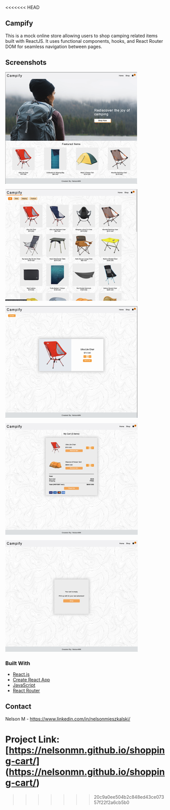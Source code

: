 <<<<<<< HEAD
## Campify

This is a mock online store allowing users to shop camping related items built with ReactJS. It uses functional components, hooks, and React Router DOM for seamless navigation between pages.

## Screenshots

<img src="src/images/screenshots/Home-page.png"
     alt="Home Page"
     style="height: 350px;  margin: 0 auto;" />

<img src="src/images/screenshots/shop-page.png"
     alt="Shop Page"
     style="height: 350px; margin: 0 auto;" />

<img src="src/images/screenshots/Item-page.png"
     alt="Item Page"
     style="height: 350px; margin: 0 auto;" />

<img src="src/images/screenshots/Cart-page.png"
     alt="Cart Page"
     style="height: 350px; margin: 0 auto;" />

<img src="src/images/screenshots/Empty-cart.png"
     alt="Empty Cart"
     style="height: 350px; margin: 0 auto;" />

### Built With

* [React.js](https://reactjs.org/)
* [Create React App](https://create-react-app.dev/)
* [JavaScript](https://www.javascript.com/)
* [React Router](https://reactrouter.com/)


## Contact

Nelson M - https://www.linkedin.com/in/nelsonmieszkalski/

Project Link: [https://nelsonmn.github.io/shopping-cart/] (https://nelsonmn.github.io/shopping-cart/)
=======

>>>>>>> 20c9a0ee504b2c848ed43ce07357f22f2a6cb5b0
